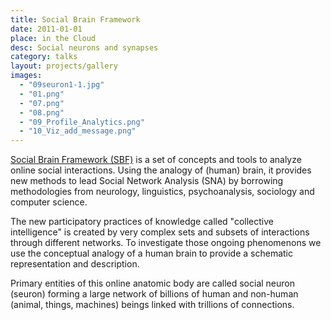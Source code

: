 ```yaml
---
title: Social Brain Framework
date: 2011-01-01
place: in the Cloud
desc: Social neurons and synapses
category: talks
layout: projects/gallery
images:
  - "09seuron1-1.jpg"
  - "01.png"
  - "07.png"
  - "08.png"
  - "09_Profile_Analytics.png"
  - "10_Viz_add_message.png"
---
```


[Social Brain Framework (SBF)](https://github.com/sharismlab/social-brain-framework) is a set of concepts and tools to analyze online social interactions. Using the analogy of (human) brain, it provides new methods to lead Social Network Analysis (SNA) by borrowing methodologies from neurology, linguistics, psychoanalysis, sociology and computer science.

The new participatory practices of knowledge called "collective intelligence" is created  by very complex sets and subsets of interactions through different networks. To investigate those ongoing phenomenons we use the conceptual analogy of a human brain to provide a schematic representation and description.

Primary entities of this online anatomic body are called social neuron (seuron) forming a large network of billions of human and non-human (animal, things, machines) beings linked with trillions of connections.
